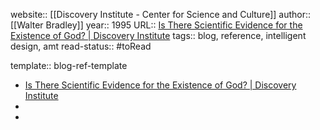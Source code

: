 website:: [[Discovery Institute - Center for Science and Culture]] 
author::  [[Walter Bradley]] 
year:: 1995
URL:: [Is There Scientific Evidence for the Existence of God? | Discovery Institute](https://www.discovery.org/a/18843/)
tags:: blog, reference, intelligent design, amt
read-status:: #toRead 

template:: blog-ref-template
- [Is There Scientific Evidence for the Existence of God? | Discovery Institute](https://www.discovery.org/a/18843/)
-
-